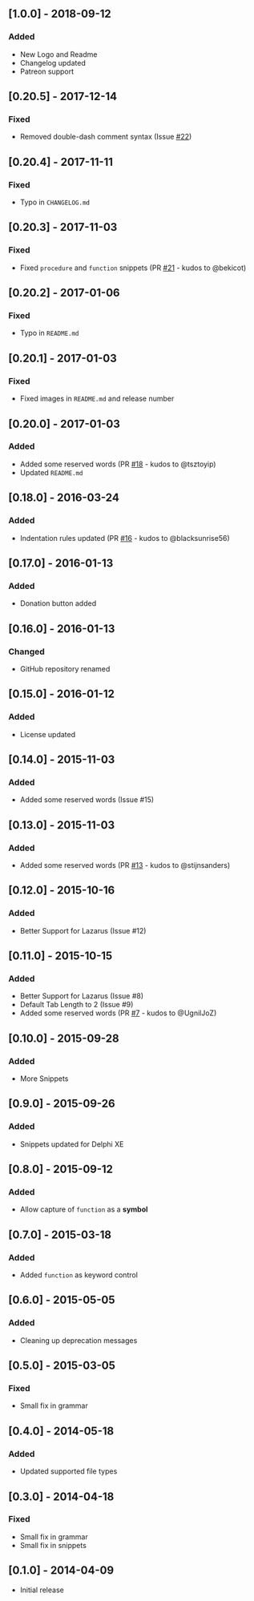 ## [1.0.0] - 2018-09-12
### Added
- New Logo and Readme
- Changelog updated
- Patreon support

## [0.20.5] - 2017-12-14
### Fixed
- Removed double-dash comment syntax (Issue [#22](https://github.com/alefragnani/atom-language-pascal/issues/22))

## [0.20.4] - 2017-11-11
### Fixed
- Typo in `CHANGELOG.md`

## [0.20.3] - 2017-11-03
### Fixed
- Fixed `procedure` and `function` snippets (PR [#21](https://github.com/alefragnani/atom-language-pascal/pull/21) - kudos to @bekicot)

## [0.20.2] - 2017-01-06
### Fixed
- Typo in `README.md`

## [0.20.1] - 2017-01-03
### Fixed
- Fixed images in `README.md` and release number

## [0.20.0] - 2017-01-03
### Added
- Added some reserved words (PR [#18](https://github.com/alefragnani/atom-language-pascal/pull/18) - kudos to @tsztoyip)
- Updated `README.md`

## [0.18.0] - 2016-03-24
### Added
- Indentation rules updated (PR [#16](https://github.com/alefragnani/atom-language-pascal/pull/16) - kudos to @blacksunrise56)

## [0.17.0] - 2016-01-13
### Added
- Donation button added

## [0.16.0] - 2016-01-13
### Changed
- GitHub repository renamed

## [0.15.0] - 2016-01-12
### Added
- License updated

## [0.14.0] - 2015-11-03
### Added
- Added some reserved words (Issue #15)

## [0.13.0] - 2015-11-03
### Added
- Added some reserved words (PR [#13](https://github.com/alefragnani/atom-language-pascal/pull/13) - kudos to @stijnsanders)

## [0.12.0] - 2015-10-16
### Added
- Better Support for Lazarus (Issue #12)

## [0.11.0] - 2015-10-15
### Added
- Better Support for Lazarus (Issue #8)
- Default Tab Length to 2 (Issue #9)
- Added some reserved words (PR [#7](https://github.com/alefragnani/atom-language-pascal/pull/7) - kudos to @UgnilJoZ)

## [0.10.0] - 2015-09-28
### Added
- More Snippets

## [0.9.0] - 2015-09-26
### Added
- Snippets updated for Delphi XE

## [0.8.0] - 2015-09-12
### Added
- Allow capture of `function` as a **symbol**

## [0.7.0] - 2015-03-18
### Added
- Added `function` as keyword control

## [0.6.0] - 2015-05-05
### Added
- Cleaning up deprecation messages

## [0.5.0] - 2015-03-05
### Fixed
- Small fix in grammar

## [0.4.0] - 2014-05-18
### Added
- Updated supported file types

## [0.3.0] - 2014-04-18
### Fixed
- Small fix in grammar
- Small fix in snippets

## [0.1.0] - 2014-04-09
- Initial release
